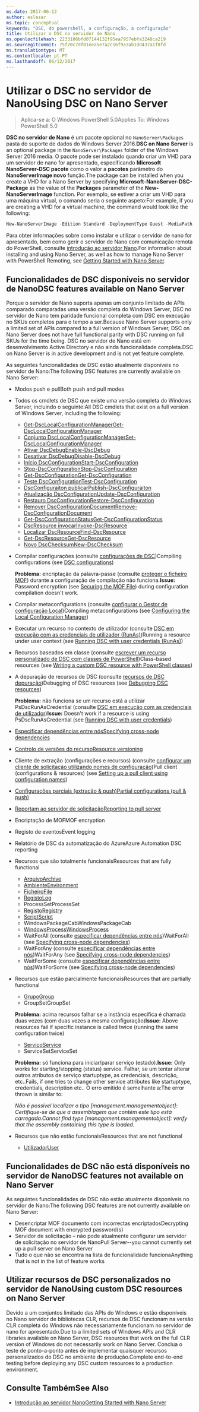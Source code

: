 ```yaml
---
ms.date: 2017-06-12
author: eslesar
ms.topic: conceptual
keywords: "DSC, do powershell, a configuração, a configuração"
title: Utilizar o DSC no servidor de Nano
ms.openlocfilehash: 2233106bfd07144132f95ea7957ebfa3248ca219
ms.sourcegitcommit: 75f70c7df01eea5e7a2c16f9a3ab1dd437a1f8fd
ms.translationtype: MT
ms.contentlocale: pt-PT
ms.lasthandoff: 06/12/2017
---
```

# <a name="using-dsc-on-nano-server"></a><span data-ttu-id="fb367-103">Utilizar o DSC no servidor de Nano</span><span class="sxs-lookup"><span data-stu-id="fb367-103">Using DSC on Nano Server</span></span>

> <span data-ttu-id="fb367-104">Aplica-se a: O Windows PowerShell 5.0</span><span class="sxs-lookup"><span data-stu-id="fb367-104">Applies To: Windows PowerShell 5.0</span></span>

<span data-ttu-id="fb367-105">**DSC no servidor de Nano** é um pacote opcional no `NanoServer\Packages` pasta do suporte de dados do Windows Server 2016.</span><span class="sxs-lookup"><span data-stu-id="fb367-105">**DSC on Nano Server** is an optional package in the `NanoServer\Packages` folder of the Windows Server 2016 media.</span></span> <span data-ttu-id="fb367-106">O pacote pode ser instalado quando criar um VHD para um servidor de nano for apresentado, especificando **Microsoft NanoServer-DSC pacote** como o valor a **pacotes** parâmetro do **NanoServerImage novo**  função.</span><span class="sxs-lookup"><span data-stu-id="fb367-106">The package can be installed when you create a VHD for a Nano Server by specifying **Microsoft-NanoServer-DSC-Package** as the value of the **Packages** parameter of the **New-NanoServerImage** function.</span></span> <span data-ttu-id="fb367-107">Por exemplo, se estiver a criar um VHD para uma máquina virtual, o comando seria o seguinte aspeto:</span><span class="sxs-lookup"><span data-stu-id="fb367-107">For example, if you are creating a VHD for a virtual machine, the command would look like the following:</span></span>

```powershell
New-NanoServerImage -Edition Standard -DeploymentType Guest -MediaPath f:\ -BasePath .\Base -TargetPath .\Nano1\Nano.vhd -ComputerName Nano1 -Packages Microsoft-NanoServer-DSC-Package
```

<span data-ttu-id="fb367-108">Para obter informações sobre como instalar e utilizar o servidor de nano for apresentado, bem como gerir o servidor de Nano com comunicação remota do PowerShell, consulte [introdução ao servidor Nano](https://technet.microsoft.com/en-us/library/mt126167.aspx).</span><span class="sxs-lookup"><span data-stu-id="fb367-108">For information about installing and using Nano Server, as well as how to manage Nano Server with PowerShell Remoting, see [Getting Started with Nano Server](https://technet.microsoft.com/en-us/library/mt126167.aspx).</span></span>


## <a name="dsc-features-available-on-nano-server"></a><span data-ttu-id="fb367-109">Funcionalidades de DSC disponíveis no servidor de Nano</span><span class="sxs-lookup"><span data-stu-id="fb367-109">DSC features available on Nano Server</span></span>

 <span data-ttu-id="fb367-110">Porque o servidor de Nano suporta apenas um conjunto limitado de APIs comparado comparadas uma versão completa do Windows Server, DSC no servidor de Nano tem paridade funcional completa com DSC em execução no SKUs completos para o tempo a ser.</span><span class="sxs-lookup"><span data-stu-id="fb367-110">Because Nano Server supports only a limited set of APIs compared to a full version of Windows Server, DSC on Nano Server does not have full functional parity with DSC running on full SKUs for the time being.</span></span> <span data-ttu-id="fb367-111">DSC no servidor de Nano está em desenvolvimento Active Directory e não ainda funcionalidade completa.</span><span class="sxs-lookup"><span data-stu-id="fb367-111">DSC on Nano Server is in active development and is not yet feature complete.</span></span>
 
 <span data-ttu-id="fb367-112">As seguintes funcionalidades de DSC estão atualmente disponíveis no servidor de Nano:</span><span class="sxs-lookup"><span data-stu-id="fb367-112">The following DSC features are currently available on Nano Server:</span></span> 


* <span data-ttu-id="fb367-113">Modos push e pull</span><span class="sxs-lookup"><span data-stu-id="fb367-113">Both push and pull modes</span></span>

* <span data-ttu-id="fb367-114">Todos os cmdlets de DSC que existe uma versão completa do Windows Server, incluindo o seguinte:</span><span class="sxs-lookup"><span data-stu-id="fb367-114">All DSC cmdlets that exist on a full version of Windows Server, including the following:</span></span> 
  * [<span data-ttu-id="fb367-115">Get-DscLocalConfigurationManager</span><span class="sxs-lookup"><span data-stu-id="fb367-115">Get-DscLocalConfigurationManager</span></span>](https://technet.microsoft.com/en-us/library/dn407378.aspx)
  * [<span data-ttu-id="fb367-116">Conjunto DscLocalConfigurationManager</span><span class="sxs-lookup"><span data-stu-id="fb367-116">Set-DscLocalConfigurationManager</span></span>](https://technet.microsoft.com/en-us/library/dn521621.aspx)   
  * [<span data-ttu-id="fb367-117">Ativar DscDebug</span><span class="sxs-lookup"><span data-stu-id="fb367-117">Enable-DscDebug</span></span>](https://technet.microsoft.com/en-us/library/mt517870.aspx)
  * [<span data-ttu-id="fb367-118">Desativar DscDebug</span><span class="sxs-lookup"><span data-stu-id="fb367-118">Disable-DscDebug</span></span>](https://technet.microsoft.com/en-us/library/mt517872.aspx)       
  * [<span data-ttu-id="fb367-119">Início DscConfiguration</span><span class="sxs-lookup"><span data-stu-id="fb367-119">Start-DscConfiguration</span></span>](https://technet.microsoft.com/en-us/library/dn521623.aspx)
  * [<span data-ttu-id="fb367-120">Stop-DscConfiguration</span><span class="sxs-lookup"><span data-stu-id="fb367-120">Stop-DscConfiguration</span></span>](https://technet.microsoft.com/en-us/library/mt143542.aspx)
  * [<span data-ttu-id="fb367-121">Get-DscConfiguration</span><span class="sxs-lookup"><span data-stu-id="fb367-121">Get-DscConfiguration</span></span>](https://technet.microsoft.com/en-us/library/dn407379.aspx)
  * [<span data-ttu-id="fb367-122">Teste DscConfiguration</span><span class="sxs-lookup"><span data-stu-id="fb367-122">Test-DscConfiguration</span></span>](https://technet.microsoft.com/en-us/library/dn407382.aspx)      
  * [<span data-ttu-id="fb367-123">DscConfiguraiton publicar</span><span class="sxs-lookup"><span data-stu-id="fb367-123">Publish-DscConfiguraiton</span></span>](https://technet.microsoft.com/en-us/library/mt517875.aspx) 
  * [<span data-ttu-id="fb367-124">Atualização DscConfiguration</span><span class="sxs-lookup"><span data-stu-id="fb367-124">Update-DscConfiguration</span></span>](https://technet.microsoft.com/en-us/library/mt143541.aspx)
  * [<span data-ttu-id="fb367-125">Restauro DscConfiguration</span><span class="sxs-lookup"><span data-stu-id="fb367-125">Restore-DscConfiguration</span></span>](https://technet.microsoft.com/en-us/library/dn407383.aspx)
  * [<span data-ttu-id="fb367-126">Remover DscConfigurationDocument</span><span class="sxs-lookup"><span data-stu-id="fb367-126">Remove-DscConfigurationDocument</span></span>](https://technet.microsoft.com/en-us/library/mt143544.aspx)
  * [<span data-ttu-id="fb367-127">Get-DscConfigurationStatus</span><span class="sxs-lookup"><span data-stu-id="fb367-127">Get-DscConfigurationStatus</span></span>](https://technet.microsoft.com/en-us/library/mt517868.aspx)
  * [<span data-ttu-id="fb367-128">DscResource invocar</span><span class="sxs-lookup"><span data-stu-id="fb367-128">Invoke-DscResource</span></span>](https://technet.microsoft.com/en-us/library/mt517869.aspx)
  * [<span data-ttu-id="fb367-129">Localizar DscResource</span><span class="sxs-lookup"><span data-stu-id="fb367-129">Find-DscResource</span></span>](https://technet.microsoft.com/en-us/library/mt517874.aspx)
  * [<span data-ttu-id="fb367-130">Get-DscResource</span><span class="sxs-lookup"><span data-stu-id="fb367-130">Get-DscResource</span></span>](https://technet.microsoft.com/en-us/library/dn521625.aspx)
  * [<span data-ttu-id="fb367-131">Novo DscChecksum</span><span class="sxs-lookup"><span data-stu-id="fb367-131">New-DscChecksum</span></span>](https://technet.microsoft.com/en-us/library/dn521622.aspx)    

* <span data-ttu-id="fb367-132">Compilar configurações (consulte [configurações de DSC](configurations.md))</span><span class="sxs-lookup"><span data-stu-id="fb367-132">Compiling configurations (see [DSC configurations](configurations.md))</span></span>

  <span data-ttu-id="fb367-133">**Problema:** encriptação da palavra-passe (consulte [proteger o ficheiro MOF](securemof.md)) durante a configuração de compilação não funciona.</span><span class="sxs-lookup"><span data-stu-id="fb367-133">**Issue:** Password encryption (see [Securing the MOF File](securemof.md)) during configuration compilation doesn't work.</span></span>

* <span data-ttu-id="fb367-134">Compilar metaconfigurations (consulte [configurar o Gestor de configuração Local](metaConfig.md))</span><span class="sxs-lookup"><span data-stu-id="fb367-134">Compiling metaconfigurations (see [Configuring the Local Configuration Manager](metaConfig.md))</span></span>

* <span data-ttu-id="fb367-135">Executar um recurso no contexto de utilizador (consulte [DSC em execução com as credenciais de utilizador (RunAs)](runAsUser.md))</span><span class="sxs-lookup"><span data-stu-id="fb367-135">Running a resource under user context (see [Running DSC with user credentials (RunAs)](runAsUser.md))</span></span>

* <span data-ttu-id="fb367-136">Recursos baseados em classe (consulte [escrever um recurso personalizado de DSC com classes de PowerShell](authoringResourceClass.md))</span><span class="sxs-lookup"><span data-stu-id="fb367-136">Class-based resources (see [Writing a custom DSC resource with PowerShell classes](authoringResourceClass.md))</span></span>

* <span data-ttu-id="fb367-137">A depuração de recursos de DSC (consulte [recursos de DSC depuração](debugresource.md))</span><span class="sxs-lookup"><span data-stu-id="fb367-137">Debugging of DSC resources (see [Debugging DSC resources](debugresource.md))</span></span>
  
  <span data-ttu-id="fb367-138">**Problema:** não funciona se um recurso está a utilizar PsDscRunAsCredential (consulte [DSC em execução com as credenciais de utilizador](runAsUser.md))</span><span class="sxs-lookup"><span data-stu-id="fb367-138">**Issue:** Doesn't work if a resource is using PsDscRunAsCredential (see [Running DSC with user credentials](runAsUser.md))</span></span>

* [<span data-ttu-id="fb367-139">Especificar dependências entre nós</span><span class="sxs-lookup"><span data-stu-id="fb367-139">Specifying cross-node dependencies</span></span>](crossNodeDependencies.md) 

* [<span data-ttu-id="fb367-140">Controlo de versões do recurso</span><span class="sxs-lookup"><span data-stu-id="fb367-140">Resource versioning</span></span>](sxsResource.md)

* <span data-ttu-id="fb367-141">Cliente de extração (configurações e recursos) (consulte [configurar um cliente de solicitação utilizando nomes de configuração](pullClientConfigNames.md))</span><span class="sxs-lookup"><span data-stu-id="fb367-141">Pull client (configurations & resources) (see [Setting up a pull client using configuration names](pullClientConfigNames.md))</span></span>

* [<span data-ttu-id="fb367-142">Configurações parciais (extração & push)</span><span class="sxs-lookup"><span data-stu-id="fb367-142">Partial configurations (pull & push)</span></span>](partialConfigs.md)

* [<span data-ttu-id="fb367-143">Reportam ao servidor de solicitação</span><span class="sxs-lookup"><span data-stu-id="fb367-143">Reporting to pull server</span></span>](reportServer.md) 

* <span data-ttu-id="fb367-144">Encriptação de MOF</span><span class="sxs-lookup"><span data-stu-id="fb367-144">MOF encryption</span></span>

* <span data-ttu-id="fb367-145">Registo de eventos</span><span class="sxs-lookup"><span data-stu-id="fb367-145">Event logging</span></span>

* <span data-ttu-id="fb367-146">Relatório de DSC da automatização do Azure</span><span class="sxs-lookup"><span data-stu-id="fb367-146">Azure Automation DSC reporting</span></span>

* <span data-ttu-id="fb367-147">Recursos que são totalmente funcionais</span><span class="sxs-lookup"><span data-stu-id="fb367-147">Resources that are fully functional</span></span>
  * [<span data-ttu-id="fb367-148">Arquivo</span><span class="sxs-lookup"><span data-stu-id="fb367-148">Archive</span></span>](archiveResource.md)
  * [<span data-ttu-id="fb367-149">Ambiente</span><span class="sxs-lookup"><span data-stu-id="fb367-149">Environment</span></span>](environmentResource.md)
  * [<span data-ttu-id="fb367-150">Ficheiro</span><span class="sxs-lookup"><span data-stu-id="fb367-150">File</span></span>](fileResource.md)
  * [<span data-ttu-id="fb367-151">Registo</span><span class="sxs-lookup"><span data-stu-id="fb367-151">Log</span></span>](logResource.md)
  * <span data-ttu-id="fb367-152">ProcessSet</span><span class="sxs-lookup"><span data-stu-id="fb367-152">ProcessSet</span></span>
  * [<span data-ttu-id="fb367-153">Registo</span><span class="sxs-lookup"><span data-stu-id="fb367-153">Registry</span></span>](registryResource.md)
  * [<span data-ttu-id="fb367-154">Script</span><span class="sxs-lookup"><span data-stu-id="fb367-154">Script</span></span>](scriptResource.md)
  * <span data-ttu-id="fb367-155">WindowsPackageCab</span><span class="sxs-lookup"><span data-stu-id="fb367-155">WindowsPackageCab</span></span>
  * [<span data-ttu-id="fb367-156">WindowsProcess</span><span class="sxs-lookup"><span data-stu-id="fb367-156">WindowsProcess</span></span>](windowsProcessResource.md)
  * <span data-ttu-id="fb367-157">WaitForAll (consulte [especificar dependências entre nós](crossNodeDependencies.md))</span><span class="sxs-lookup"><span data-stu-id="fb367-157">WaitForAll (see [Specifying cross-node dependencies](crossNodeDependencies.md))</span></span>
  * <span data-ttu-id="fb367-158">WaitForAny (consulte [especificar dependências entre nós](crossNodeDependencies.md))</span><span class="sxs-lookup"><span data-stu-id="fb367-158">WaitForAny (see [Specifying cross-node dependencies](crossNodeDependencies.md))</span></span>
  * <span data-ttu-id="fb367-159">WaitForSome (consulte [especificar dependências entre nós](crossNodeDependencies.md))</span><span class="sxs-lookup"><span data-stu-id="fb367-159">WaitForSome (see [Specifying cross-node dependencies](crossNodeDependencies.md))</span></span>

* <span data-ttu-id="fb367-160">Recursos que estão parcialmente funcionais</span><span class="sxs-lookup"><span data-stu-id="fb367-160">Resources that are partially functional</span></span>
  * [<span data-ttu-id="fb367-161">Grupo</span><span class="sxs-lookup"><span data-stu-id="fb367-161">Group</span></span>](groupResource.md)
  * <span data-ttu-id="fb367-162">GroupSet</span><span class="sxs-lookup"><span data-stu-id="fb367-162">GroupSet</span></span>
  
  <span data-ttu-id="fb367-163">**Problema:** acima recursos falhar se a instância específica é chamada duas vezes (com duas vezes a mesma configuração)</span><span class="sxs-lookup"><span data-stu-id="fb367-163">**Issue:** Above resources fail if specific instance is called twice (running the same configuration twice)</span></span>
  
  * [<span data-ttu-id="fb367-164">Serviço</span><span class="sxs-lookup"><span data-stu-id="fb367-164">Service</span></span>](serviceResource.md)
  * <span data-ttu-id="fb367-165">ServiceSet</span><span class="sxs-lookup"><span data-stu-id="fb367-165">ServiceSet</span></span>
  
  <span data-ttu-id="fb367-166">**Problema:** só funciona para iniciar/parar serviço (estado).</span><span class="sxs-lookup"><span data-stu-id="fb367-166">**Issue:** Only works for starting/stopping (status) service.</span></span> <span data-ttu-id="fb367-167">Falhar, se um tentar alterar outros atributos de serviço startuptype, as credenciais, descrição, etc..</span><span class="sxs-lookup"><span data-stu-id="fb367-167">Fails, if one tries to change other service attributes like startuptype, credentials, description etc..</span></span> <span data-ttu-id="fb367-168">O erro emitido é semelhante a:</span><span class="sxs-lookup"><span data-stu-id="fb367-168">The error thrown is similar to:</span></span>
  
  <span data-ttu-id="fb367-169">*Não é possível localizar o tipo [management.managementobject]: Certifique-se de que a assemblagem que contém este tipo está carregada.*</span><span class="sxs-lookup"><span data-stu-id="fb367-169">*Cannot find type [management.managementobject]: verify that the assembly containing this type is loaded.*</span></span>
  
* <span data-ttu-id="fb367-170">Recursos que não estão funcionais</span><span class="sxs-lookup"><span data-stu-id="fb367-170">Resources that are not functional</span></span>
  * [<span data-ttu-id="fb367-171">Utilizador</span><span class="sxs-lookup"><span data-stu-id="fb367-171">User</span></span>](userResource.md)
  

## <a name="dsc-features-not-available-on-nano-server"></a><span data-ttu-id="fb367-172">Funcionalidades de DSC não está disponíveis no servidor de Nano</span><span class="sxs-lookup"><span data-stu-id="fb367-172">DSC features not available on Nano Server</span></span>

<span data-ttu-id="fb367-173">As seguintes funcionalidades de DSC não estão atualmente disponíveis no servidor de Nano:</span><span class="sxs-lookup"><span data-stu-id="fb367-173">The following DSC features are not currently available on Nano Server:</span></span>

* <span data-ttu-id="fb367-174">Desencriptar MOF documento com incorrectas encriptados</span><span class="sxs-lookup"><span data-stu-id="fb367-174">Decrypting MOF document with encrypted password(s)</span></span> 
* <span data-ttu-id="fb367-175">Servidor de solicitação – não pode atualmente configurar um servidor de solicitação no servidor de Nano</span><span class="sxs-lookup"><span data-stu-id="fb367-175">Pull Server--you cannot currently set up a pull server on Nano Server</span></span>
* <span data-ttu-id="fb367-176">Tudo o que não se encontra na lista de funcionalidade funciona</span><span class="sxs-lookup"><span data-stu-id="fb367-176">Anything that is not in the list of feature works</span></span>

## <a name="using-custom-dsc-resources-on-nano-server"></a><span data-ttu-id="fb367-177">Utilizar recursos de DSC personalizados no servidor de Nano</span><span class="sxs-lookup"><span data-stu-id="fb367-177">Using custom DSC resources on Nano Server</span></span>
 
<span data-ttu-id="fb367-178">Devido a um conjuntos limitado das APIs do Windows e estão disponíveis no Nano servidor de bibliotecas CLR, recursos de DSC funcionam na versão CLR completa do Windows não necessariamente funcionam no servidor de nano for apresentado.</span><span class="sxs-lookup"><span data-stu-id="fb367-178">Due to a limited sets of Windows APIs and CLR libraries available on Nano Server, DSC resources that work on the full CLR version of Windows do not necessarily work on Nano Server.</span></span> <span data-ttu-id="fb367-179">Conclua o teste de ponto-a-ponto antes de implementar quaisquer recursos personalizados do DSC no ambiente de produção.</span><span class="sxs-lookup"><span data-stu-id="fb367-179">Complete end-to-end testing before deploying any DSC custom resources to a production environment.</span></span>

## <a name="see-also"></a><span data-ttu-id="fb367-180">Consulte Também</span><span class="sxs-lookup"><span data-stu-id="fb367-180">See Also</span></span>
- [<span data-ttu-id="fb367-181">Introdução ao servidor Nano</span><span class="sxs-lookup"><span data-stu-id="fb367-181">Getting Started with Nano Server</span></span>](https://technet.microsoft.com/en-us/library/mt126167.aspx)

